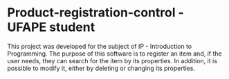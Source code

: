 # Product-registration-control - UFAPE student
 This project was developed for the subject of IP - Introduction to Programming. The purpose of this software is to register an item and, if the user needs, they can search for the item by its properties. In addition, it is possible to modify it, either by deleting or changing its properties.
